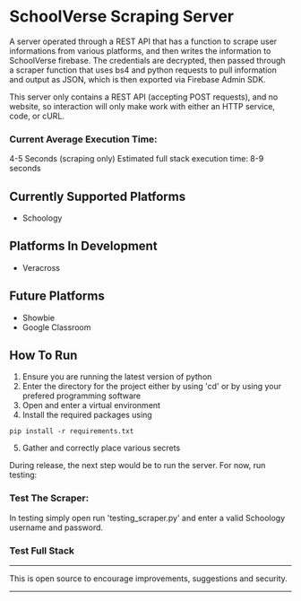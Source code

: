 # SchoolVerse Scraping Server

A server operated through a REST API that has a function to scrape user informations from various platforms, and then writes the information to SchoolVerse firebase. The credentials are decrypted, then passed through a scraper function that uses bs4 and python requests to pull information and output as JSON, which is then exported via Firebase Admin SDK. 

This server only contains a REST API (accepting POST requests), and no website, so interaction will only make work with either an HTTP service, code, or cURL. 

### Current Average Execution Time:
4-5 Seconds (scraping only)
Estimated full stack execution time: 8-9 seconds

## Currently Supported Platforms
- Schoology

## Platforms In Development
- Veracross

## Future Platforms
- Showbie
- Google Classroom

## How To Run
1. Ensure you are running the latest version of python
2. Enter the directory for the project either by using 'cd' or by using your prefered programming software
3. Open and enter a virtual environment
4. Install the required packages using 
~~~
pip install -r requirements.txt
~~~
5. Gather and correctly place various secrets

During release, the next step would be to run the server. For now, run testing:

### Test The Scraper:
In testing simply open run 'testing_scraper.py' and
enter a valid Schoology username and  password. 

### Test Full Stack

<hr>
This is open source to encourage improvements, suggestions and security. 
<hr>


